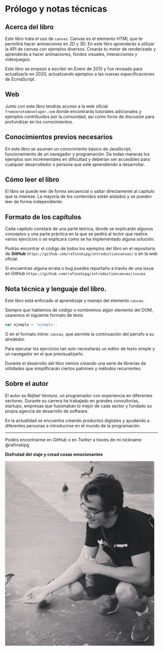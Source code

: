 # Prólogo y notas técnicas

## Acerca del libro

Este libro trata el uso de `canvas`. Canvas es el elemento HTML que te permitirá hacer animaciones en 2D y 3D. En este libro aprenderás a utilizar la API de canvas con ejemplos diversos. Crearás tu motor de renderizado y aprenderás a hacer animaciones, fondos visuales, interacciones y videojuegos.

Este libro se empezó a escribir en Enero de 2015 y fue revisado para actualizarlo en 2020, actualizando ejemplos a las nuevas especificaciones de EcmaScript.

## Web

Junto con este libro tendrás acceso a la web oficial `fromzerotodeveloper.com` donde encontrarás tutoriales adicionales y ejemplos contribuidos por la comunidad, así como foros de discusión para profundizar en los conocimientos.

## Conocimientos previos necesarios

En este libro se asumen un conocimiento básico de JavaScript, funcionamiento de un navegador y programación. De todas maneras los ejemplos son incrementales en dificultad y deberían ser accesibles para cualquier desarrollador o persona que esté aprendiendo a desarrollar.

## Cómo leer el libro

El libro se puede leer de forma secuencial o saltar directamente al capítulo que te interese. La mayoría de los contenidos están aislados y se pueden leer de forma independiente.

## Formato de los capítulos

Cada capítulo constará de una parte teórica, donde se explicarán algunos conceptos y una parte práctica en la que se pedirá al lector que realice varios ejercicios o se explicará como se ha implementado alguna solución.

Podrás encontrar el código de todos los ejemplos del libro en el repositorio de __GitHub__ `https://github.com/rafinskipg/introductioncanvas/` o en la web oficial. 

Si encuentras alguna errata o bug puedes reportarlo a través de una issue en GitHub `https://github.com/rafinskipg/introductioncanvas/issues` 


## Nota técnica y lenguaje del libro.

Este libro está enfocado al aprendizaje y manejo del elemento `canvas`.

Siempre que hablemos de código o nombremos algún elemento del DOM, usaremos el siguiente formato de texto

```javascript
var ejemplo = 'ejemplo';
```

O en el formato inline: `canvas`, que permite la continuación del párrafo a su alrededor.

Para ejecutar los ejercicios tan solo necesitarás un editor de texto simple y un navegador en el que previsualizarlo.

Durante el desarrollo del libro iremos creando una serie de librerías de utilidades que simplificarán ciertos patrones y métodos recurrentes. 

## Sobre el autor

El autor es *Rafael Ventura*, un programador con experiencia en diferentes sectores. Durante su carrera ha trabajado en grandes consultorías, startups, empresas que fusionaban lo mejor de cada sector y fundado su propia agencia de desarrollo de software.

En la actualidad se encuentra creando productos digitales y ayudando a diferentes personas a introducirse en el mundo de la programación.

----

Podéis encontrarme en *GitHub* o en *Twitter* a través de mi nickname @rafinskipg 

__Disfrutad del viaje y cread cosas emocionantes__

![](https://github.com/rafinskipg/introductioncanvas/raw/master/img/author/author.png)